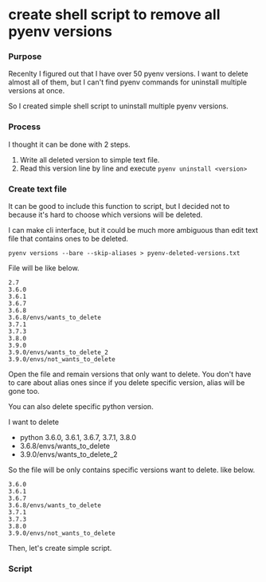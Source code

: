 # create shell script to remove all pyenv versions

### Purpose

Recenlty I figured out that I have over 50 pyenv versions. I want to delete almost all of them, but I can't find pyenv commands for uninstall multiple versions at once.

So I created simple shell script to uninstall multiple pyenv versions.


### Process

I thought it can be done with 2 steps.

1. Write all deleted version to simple text file.
2. Read this version line by line and execute `pyenv uninstall <version>`

### Create text file

It can be good to include this function to script, but I decided not to because it's hard to choose which versions will be deleted.

I can make cli interface, but it could be much more ambiguous than edit text file that contains ones to be deleted.

```
pyenv versions --bare --skip-aliases > pyenv-deleted-versions.txt
```

File will be like below.

```
2.7
3.6.0
3.6.1
3.6.7
3.6.8
3.6.8/envs/wants_to_delete
3.7.1
3.7.3
3.8.0
3.9.0
3.9.0/envs/wants_to_delete_2
3.9.0/envs/not_wants_to_delete
```

Open the file and remain versions that only want to delete. You don't have to care about alias ones since if you delete specific version, alias will be gone too.

You can also delete specific python version.

I want to delete
- python 3.6.0, 3.6.1, 3.6.7, 3.7.1, 3.8.0
- 3.6.8/envs/wants_to_delete
- 3.9.0/envs/wants_to_delete_2

So the file will be only contains specific versions want to delete. like below.

```
3.6.0
3.6.1
3.6.7
3.6.8/envs/wants_to_delete
3.7.1
3.7.3
3.8.0
3.9.0/envs/not_wants_to_delete
```

Then, let's create simple script.

### Script

```

```
